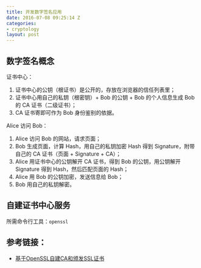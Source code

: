 ```yaml
---
title: 开发数字签名应用
date: 2016-07-08 09:25:14 Z
categories:
- cryptology
layout: post
---
```


## 数字签名概念

证书中心：

1. 证书中心的公钥（根证书）是公开的，存放在浏览器的信任列表里；
2. 证书中心用自己的私钥（根密钥）+ Bob 的公钥 + Bob 的个人信息生成 Bob 的 CA 证书（二级证书）；
3. CA 证书寄即可作为 Bob 身份鉴别的依据。

Alice 访问 Bob：

1. Alice 访问 Bob 的网站，请求页面；
1. Bob 生成页面，计算 Hash，用自己的私钥加密 Hash 得到 Signature，附带自己的 CA 证书（页面 + Signature + CA）；
2. Alice 用证书中心的公钥解开 CA 证书，得到 Bob 的公钥，用公钥解开 Signature 得到 Hash，然后匹配页面的 Hash；
3. Alice 用 Bob 的公钥加密，发送信息给 Bob；
4. Bob 用自己的私钥解密。

## 自建证书中心服务

所需命令行工具：`openssl`

## 参考链接：
* [基于OpenSSL自建CA和颁发SSL证书](http://seanlook.com/2015/01/18/openssl-self-sign-ca/)
